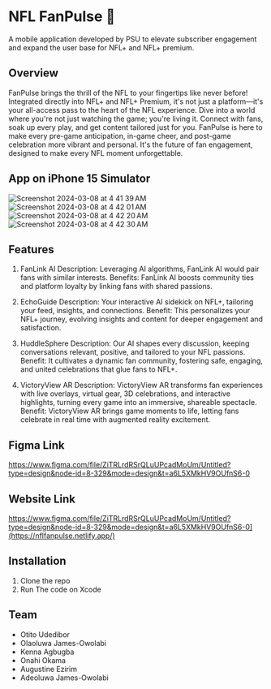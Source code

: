 # NFL FanPulse 🏈
A mobile application developed by PSU to elevate subscriber engagement and expand the user base for NFL+ and NFL+ premium.

## Overview
FanPulse brings the thrill of the NFL to your fingertips like never before! Integrated directly into NFL+ and NFL+ Premium, it's not just a platform—it's your all-access pass to the heart of the NFL experience. Dive into a world where you're not just watching the game; you're living it. Connect with fans, soak up every play, and get content tailored just for you. FanPulse is here to make every pre-game anticipation, in-game cheer, and post-game celebration more vibrant and personal. It's the future of fan engagement, designed to make every NFL moment unforgettable.


## App on iPhone 15 Simulator
![Screenshot 2024-03-08 at 4 41 39 AM](https://github.com/otitoU/NFL-FanPulse/assets/53659710/587f6421-f85b-4828-a057-38d615390ec9)
![Screenshot 2024-03-08 at 4 42 01 AM](https://github.com/otitoU/NFL-FanPulse/assets/53659710/44cd3e83-1496-4816-889e-876805ad4ac6)
![Screenshot 2024-03-08 at 4 42 20 AM](https://github.com/otitoU/NFL-FanPulse/assets/53659710/cd617566-afdc-4353-a7ef-6a872fc4136f)
![Screenshot 2024-03-08 at 4 42 30 AM](https://github.com/otitoU/NFL-FanPulse/assets/53659710/bbb3166b-43ad-4f6f-a9d8-04569fd31693)



## Features
1. FanLink AI
Description: Leveraging AI algorithms, FanLink AI would pair fans with similar interests.
Benefits: FanLink AI boosts community ties and platform loyalty by linking fans with shared passions.


2. EchoGuide
Description: Your interactive AI sidekick on NFL+, tailoring your feed, insights, and connections.
Benefit: This personalizes your NFL+ journey, evolving insights and content for deeper engagement and satisfaction.

3. HuddleSphere
Description: Our AI shapes every discussion, keeping conversations relevant, positive, and tailored to your NFL passions.
Benefit: It cultivates a dynamic fan community, fostering safe, engaging, and united celebrations that glue fans to NFL+.

4. VictoryView AR
Description: VictoryView AR transforms fan experiences with live overlays, virtual gear, 3D celebrations, and interactive highlights, turning every game into an immersive, shareable spectacle. 
Benefit: VictoryView AR brings game moments to life, letting fans celebrate in real time with augmented reality excitement.




## Figma Link
https://www.figma.com/file/ZiTRLrdRSrQLuUPcadMoUm/Untitled?type=design&node-id=8-329&mode=design&t=a6L5XMkHV9OUfnS6-0



## Website Link
https://www.figma.com/file/ZiTRLrdRSrQLuUPcadMoUm/Untitled?type=design&node-id=8-329&mode=design&t=a6L5XMkHV9OUfnS6-0](https://nflfanpulse.netlify.app/)

## Installation

1. Clone the repo
2. Run The code on Xcode

## Team
- Otito Udedibor
- Olaoluwa James-Owolabi
- Kenna Agbugba
- Onahi Okama
- Augustine Ezirim
- Adeoluwa James-Owolabi


